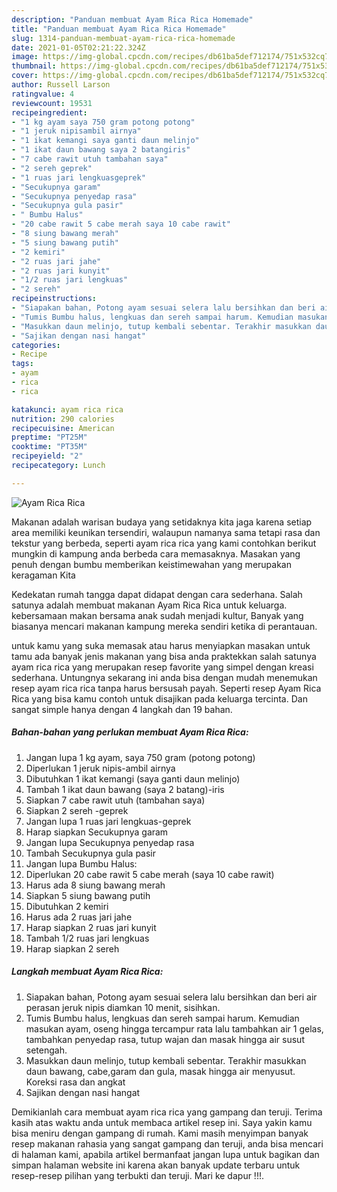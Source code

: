 ```yaml
---
description: "Panduan membuat Ayam Rica Rica Homemade"
title: "Panduan membuat Ayam Rica Rica Homemade"
slug: 1314-panduan-membuat-ayam-rica-rica-homemade
date: 2021-01-05T02:21:22.324Z
image: https://img-global.cpcdn.com/recipes/db61ba5def712174/751x532cq70/ayam-rica-rica-foto-resep-utama.jpg
thumbnail: https://img-global.cpcdn.com/recipes/db61ba5def712174/751x532cq70/ayam-rica-rica-foto-resep-utama.jpg
cover: https://img-global.cpcdn.com/recipes/db61ba5def712174/751x532cq70/ayam-rica-rica-foto-resep-utama.jpg
author: Russell Larson
ratingvalue: 4
reviewcount: 19531
recipeingredient:
- "1 kg ayam saya 750 gram potong potong"
- "1 jeruk nipisambil airnya"
- "1 ikat kemangi saya ganti daun melinjo"
- "1 ikat daun bawang saya 2 batangiris"
- "7 cabe rawit utuh tambahan saya"
- "2 sereh geprek"
- "1 ruas jari lengkuasgeprek"
- "Secukupnya garam"
- "Secukupnya penyedap rasa"
- "Secukupnya gula pasir"
- " Bumbu Halus"
- "20 cabe rawit 5 cabe merah saya 10 cabe rawit"
- "8 siung bawang merah"
- "5 siung bawang putih"
- "2 kemiri"
- "2 ruas jari jahe"
- "2 ruas jari kunyit"
- "1/2 ruas jari lengkuas"
- "2 sereh"
recipeinstructions:
- "Siapakan bahan, Potong ayam sesuai selera lalu bersihkan dan beri air perasan jeruk nipis diamkan 10 menit, sisihkan."
- "Tumis Bumbu halus, lengkuas dan sereh sampai harum. Kemudian masukan ayam, oseng hingga tercampur rata lalu tambahkan air 1 gelas, tambahkan penyedap rasa, tutup wajan dan masak hingga air susut setengah."
- "Masukkan daun melinjo, tutup kembali sebentar. Terakhir masukkan daun bawang, cabe,garam dan gula, masak hingga air menyusut. Koreksi rasa dan angkat"
- "Sajikan dengan nasi hangat"
categories:
- Recipe
tags:
- ayam
- rica
- rica

katakunci: ayam rica rica 
nutrition: 290 calories
recipecuisine: American
preptime: "PT25M"
cooktime: "PT35M"
recipeyield: "2"
recipecategory: Lunch

---
```



![Ayam Rica Rica](https://img-global.cpcdn.com/recipes/db61ba5def712174/751x532cq70/ayam-rica-rica-foto-resep-utama.jpg)

Makanan adalah warisan budaya yang setidaknya kita jaga karena setiap area memiliki keunikan tersendiri, walaupun namanya sama tetapi rasa dan tekstur yang berbeda, seperti ayam rica rica yang kami contohkan berikut mungkin di kampung anda berbeda cara memasaknya. Masakan yang penuh dengan bumbu memberikan keistimewahan yang merupakan keragaman Kita



Kedekatan rumah tangga dapat didapat dengan cara sederhana. Salah satunya adalah membuat makanan Ayam Rica Rica untuk keluarga. kebersamaan makan bersama anak sudah menjadi kultur, Banyak yang biasanya mencari makanan kampung mereka sendiri ketika di perantauan.

untuk kamu yang suka memasak atau harus menyiapkan masakan untuk tamu ada banyak jenis makanan yang bisa anda praktekkan salah satunya ayam rica rica yang merupakan resep favorite yang simpel dengan kreasi sederhana. Untungnya sekarang ini anda bisa dengan mudah menemukan resep ayam rica rica tanpa harus bersusah payah.
Seperti resep Ayam Rica Rica yang bisa kamu contoh untuk disajikan pada keluarga tercinta. Dan sangat simple hanya dengan 4 langkah dan 19 bahan.


<!--inarticleads1-->

##### Bahan-bahan yang perlukan membuat Ayam Rica Rica:

1. Jangan lupa 1 kg ayam, saya 750 gram (potong potong)
1. Diperlukan 1 jeruk nipis-ambil airnya
1. Dibutuhkan 1 ikat kemangi (saya ganti daun melinjo)
1. Tambah 1 ikat daun bawang (saya 2 batang)-iris
1. Siapkan 7 cabe rawit utuh (tambahan saya)
1. Siapkan 2 sereh -geprek
1. Jangan lupa 1 ruas jari lengkuas-geprek
1. Harap siapkan Secukupnya garam
1. Jangan lupa Secukupnya penyedap rasa
1. Tambah Secukupnya gula pasir
1. Jangan lupa  Bumbu Halus:
1. Diperlukan 20 cabe rawit 5 cabe merah (saya 10 cabe rawit)
1. Harus ada 8 siung bawang merah
1. Siapkan 5 siung bawang putih
1. Dibutuhkan 2 kemiri
1. Harus ada 2 ruas jari jahe
1. Harap siapkan 2 ruas jari kunyit
1. Tambah 1/2 ruas jari lengkuas
1. Harap siapkan 2 sereh




<!--inarticleads2-->

##### Langkah membuat  Ayam Rica Rica:

1. Siapakan bahan, Potong ayam sesuai selera lalu bersihkan dan beri air perasan jeruk nipis diamkan 10 menit, sisihkan.
1. Tumis Bumbu halus, lengkuas dan sereh sampai harum. Kemudian masukan ayam, oseng hingga tercampur rata lalu tambahkan air 1 gelas, tambahkan penyedap rasa, tutup wajan dan masak hingga air susut setengah.
1. Masukkan daun melinjo, tutup kembali sebentar. Terakhir masukkan daun bawang, cabe,garam dan gula, masak hingga air menyusut. Koreksi rasa dan angkat
1. Sajikan dengan nasi hangat




Demikianlah cara membuat ayam rica rica yang gampang dan teruji. Terima kasih atas waktu anda untuk membaca artikel resep ini. Saya yakin kamu bisa meniru dengan gampang di rumah. Kami masih menyimpan banyak resep makanan rahasia yang sangat gampang dan teruji, anda bisa mencari di halaman kami, apabila artikel bermanfaat jangan lupa untuk bagikan dan simpan halaman website ini karena akan banyak update terbaru untuk resep-resep pilihan yang terbukti dan teruji. Mari ke dapur !!!. 
